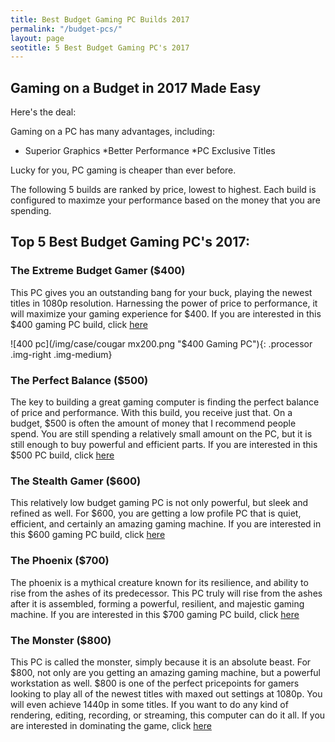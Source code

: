 ```yaml
---
title: Best Budget Gaming PC Builds 2017 
permalink: "/budget-pcs/"
layout: page
seotitle: 5 Best Budget Gaming PC's 2017 
---
```


## Gaming on a Budget in 2017 Made Easy 

Here's the deal: 

Gaming on a PC has many advantages, including:

* Superior Graphics
*Better Performance 
*PC Exclusive Titles 

Lucky for you, PC gaming is cheaper than ever before. 

The following 5 builds are ranked by price, lowest to highest. Each build is configured to maximze your performance based on the money that you are spending. 

## Top 5 Best Budget Gaming PC's 2017:

### The Extreme Budget Gamer ($400) 

This PC gives you an outstanding bang for your buck, playing the newest titles in 1080p resolution. Harnessing the power of price to performance, it will maximize your gaming experience for $400. If you are interested in this $400 gaming PC build, click [here](/budget-pcs/400/)

![400 pc](/img/case/cougar mx200.png "$400 Gaming PC"){: .processor .img-right .img-medium}

### The Perfect Balance ($500) 

The key to building a great gaming computer is finding the perfect balance of price and performance. With this build, you receive just that. On a budget, $500 is often the amount of money that I recommend people spend. You are still spending a relatively small amount on the PC, but it is still enough to buy powerful and efficient parts. If you are interested in this $500 PC build, click [here](/budget-pcs/500/) 

### The Stealth Gamer ($600)

This relatively low budget gaming PC is not only powerful, but sleek and refined as well. For $600, you are getting a low profile PC that is quiet, efficient, and certainly an amazing gaming machine. If you are interested in this $600 gaming PC build, click [here](/budget-pcs/600/)

### The Phoenix ($700)

The phoenix is a mythical creature known for its resilience, and ability to rise from the ashes of its predecessor. This PC truly will rise from the ashes after it is assembled, forming a powerful, resilient, and majestic gaming machine.  If you are interested in this $700 gaming PC build, click [here](/budget-pcs/700/)

### The Monster ($800)

This PC is called the monster, simply because it is an absolute beast. For $800, not only are you getting an amazing gaming machine, but a powerful workstation as well. $800 is one of the perfect pricepoints for gamers looking to play all of the newest titles with maxed out settings at 1080p. You will even achieve 1440p in some titles. If you want to do any kind of rendering, editing, recording, or streaming, this computer can do it all. If you are interested in dominating the game, click [here](/budget-pcs/800/)

